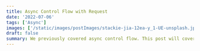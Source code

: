 ```yaml
---
title: Async Control Flow with Request
date: '2022-07-06'
tags: ['Async']
images: ['/static/images/postImages/stackie-jia-12ea-y_1-UE-unsplash.jpg']
draft: false
summary: We previously covered async control flow. This post will cover async control flow in more detail.
---
```

